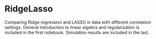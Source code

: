 # RidgeLasso
Comparing Ridge regression and LASSO in data with different correlation settings.
General introduction to linear algebra and regularization is included in the first notebook.
Simulation results are included in the last.
